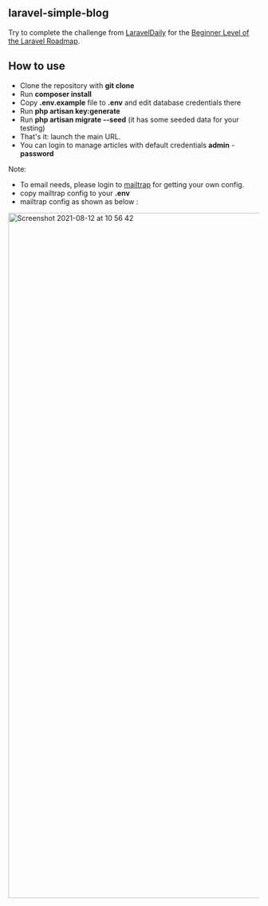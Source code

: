 ## laravel-simple-blog

Try to complete the challenge from [LaravelDaily](https://github.com/LaravelDaily) for the [Beginner Level of the Laravel Roadmap](https://github.com/LaravelDaily/Laravel-Roadmap-Learning-Path#beginner-level).

## How to use

- Clone the repository with __git clone__
- Run __composer install__
- Copy __.env.example__ file to __.env__ and edit database credentials there
- Run __php artisan key:generate__
- Run __php artisan migrate --seed__ (it has some seeded data for your testing)
- That's it: launch the main URL.
- You can login to manage articles with default credentials __admin__ - __password__

Note:
- To email needs, please login to [mailtrap](https://mailtrap.io/signin) for getting your own config.
- copy mailtrap config to your __.env__
- mailtrap config as shown as below :
<img width="1370" alt="Screenshot 2021-08-12 at 10 56 42" src="https://user-images.githubusercontent.com/50946665/147176862-1730b9cf-17e4-44b9-ab9b-f629a41b89db.PNG">
